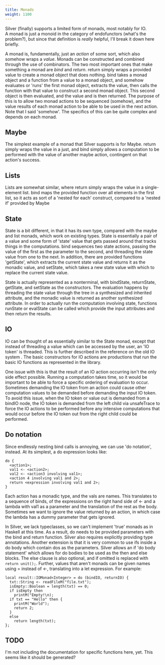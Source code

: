 ```yaml
---
title: Monads
weight: 1100
---
```


Silver (finally) supports a limited form of monads, most notably for IO.  
A monad is just a monoid in the category of endofunctors (what's the problem?), but since that definition is *really* helpful, I'll break it down here briefly.

A monad is, fundamentally, just an *action* of some sort, which also somehow wraps a *value*.  Monads can be constructed and combined through the use of combinators.  The two most important ones that make something a monad are *bind* and *return*.  return simply wraps a provided value to create a monad object that does nothing.  bind takes a monad object and a function from a value to a monad object, and somehow evaluates or 'runs' the first monad object, extracts the value, then calls the function with that value to construct a second monad object.  This second object is then evaluated, and the value and is then returned.  The purpose of this is to allow two monad actions to be sequenced (somehow), and the value results of each monad action to be able to be used in the next action.  Note that I said 'somehow'.  The specifics of this can be quite complex and depends on each monad.  

## Maybe
The simplest example of a monad that Silver supports is for Maybe.  return simply wraps the value in a just, and bind simply allows a computation to be performed with the value of another maybe action, contingent on that action's success.  

## Lists
Lists are somewhat similar, where return simply wraps the value in a single-element list.  bind maps the provided function over all elements in the first list, so it acts as sort of a 'nested for each' construct, compared to a 'nested if' provided by Maybe

## State
State is a bit different, in that it has its own type, compared with the maybe and list monads, which work on existing types.  State is essentially a pair of a value and some form of 'state' value that gets passed around that tracks things in the computations.  bind sequences two state actions, passing the value of the first as the parameter to the second, and threading the state value from one to the next.  In addition, there are provided functions 'getState', which extracts the current state value and returns it as the monadic value, and setState, which takes a new state value with which to replace the current state value.  

State is actually represented as a nonterminal, with bindState, returnState, getState, and setState as the constructors. The evaluation happens by threading the state value through the tree in a synthesized and inherited attribute, and the monadic value is returned as another synthesized attribute.  In order to actually run the computation involving state, functions runState or evalState can be called which provide the input attributes and then return the results. 

## IO
IO can be thought of as essentially similar to the State monad, except that instead of threading a value which can be accessed by the user, an 'IO token' is threaded.  This is further described in the reference on the old IO system <Insert link>.  The basic constructors for IO actions are productions that run the basic IO functions as represented in the library.  

One issue with this is that the result of an IO action occurring isn't the only side effect possible.  Running a computation takes time, so it would be important to be able to force a specific ordering of evaluation to occur.  Sometimes demanding the IO token from an action could cause other computation values to be demanded before demanding the input IO token.  To avoid this issue, when the IO token or value out is demanded from a bindIO node, the IO token is demanded from the left child via unsafeTrace to force the IO actions to be performed before any intensive computations that would occur before the IO token out from the right child could be performed.  

## Do notation
Since endlessly nesting bind calls is annoying, we can use 'do notation', instead.  At its simplest, a do expression looks like:
```
do {
  <action1>;
  val1 <- <action2>;
  val2 <- <action3 involving val1>;
  <action 4 involving val1 and 2>;
  return <expression involving val1 and 2>;
}
```
Each action has a monadic type, and the vals are names.  This translates to a sequence of binds, of the expressions on the right hand side of <- and a lambda with val1 as a parameter and the translation of the rest as the body. Sometimes we want to ignore the value returned by an action, in which case the lambda has a dummy parameter that gets ignored.  

In Silver, we lack typeclasses, so we can't implement 'true' monads as in Haskell at this time.  As a result, do needs to be provided parameters with the bind and return function.  Silver also requires explicitly providing type annotations.  Another extension is that it is very common to use ifs inside a do body which contain dos as the parameters.  Silver allows an if 'do body statement' which allows for do bodies to be used as the then and else blocks.  The else clause is also optional, and if omitted is replaced with ```return unit();```.  Further, values that aren't monads can be given names using = instead of <-, translating into a let expression.  For example:
```
local result::IOMonad<Integer> = do (bindIO, returnIO) {
  txt::String <- readFileM("file.txt");
  isEmpty::Boolean = length(txt) == 0;
  if isEmpty then
    printM("Empty!\n);
  if txt == "Hello" then {
    printM("World");
    return 2;
  }
  else
    return length(txt);
};
```

## TODO
I'm not including the documentation for specific functions here, yet.  This seems like it should be generated?  
